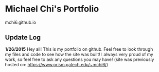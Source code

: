 # Michael Chi's Portfolio
mchi6.github.io


## Update Log

**1/26/2015**
Hey all! This is my portfolio on github. Feel free to look through my files and code to see how the site was built! I always very proud of my work, so feel free to ask any questions you may have!
(site was previously hosted on: https://www.prism.gatech.edu/~mchi6/)
